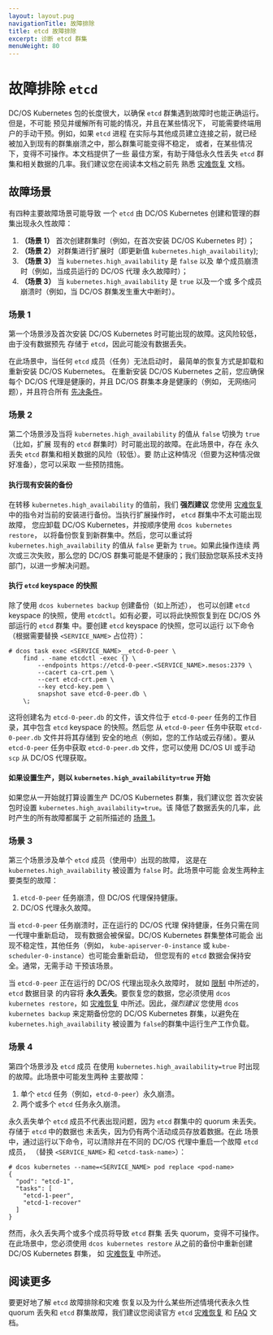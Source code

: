 ```yaml
---
layout: layout.pug
navigationTitle: 故障排除 
title: etcd 故障排除 
excerpt: 诊断 etcd 群集
menuWeight: 80
---
```




# 故障排除 `etcd`

DC/OS Kubernetes 包的长度很大，以确保
 `etcd` 群集遇到故障时也能正确运行。但是，不可能
预见并缓解所有可能的情况，并且在某些情况下，
可能需要终端用户的手动干预。例如，如果 `etcd` 进程
在实际与其他成员建立连接之前，就已经
被加入到现有的群集崩溃之中，那么群集可能变得不稳定，
或者，在某些情况下，变得不可操作。本文档提供了一些
最佳方案，有助于降低永久性丢失 `etcd`
群集和相关数据的几率。我们建议您在阅读本文档之前先
熟悉 [灾难恢复](../disaster-recovery) 文档。

## 故障场景

有四种主要故障场景可能导致
一个 `etcd` 由 DC/OS Kubernetes 创建和管理的群集出现永久性故障：

1. **（场景 1）** 首次创建群集时（例如，在首次安装
 DC/OS Kubernetes 时）；
1. **（场景 2）** 对群集进行扩展时（即更新值
   `kubernetes.high_availability`);
1. **（场景 3）** 当 `kubernetes.high_availability` 是 `false` 以及
 单个成员崩溃时（例如，当成员运行的 DC/OS 代理
 永久故障时）；
1. **（场景 3）** 当 `kubernetes.high_availability` 是 `true` 以及一个或
 多个成员崩溃时（例如，当 DC/OS 群集发生重大中断时）。

### 场景 1

第一个场景涉及首次安装
 DC/OS Kubernetes 时可能出现的故障。这风险较低，由于没有数据预先
存储于 `etcd`，因此可能没有数据丢失。

在此场景中，当任何 `etcd` 成员（任务）无法启动时，
最简单的恢复方式是卸载和重新安装 DC/OS Kubernetes。
在重新安装 DC/OS Kubernetes 之前，您应确保每个 DC/OS
代理是健康的，并且 DC/OS 群集本身是健康的（例如，
无网络问题），并且符合所有 [先决条件](../install)。

### 场景 2

第二个场景涉及当将
`kubernetes.high_availability` 的值从 `false` 切换为 `true` （比如，扩展
现有的 `etcd` 群集时）时可能出现的故障。在此场景中，存在
永久丢失 `etcd` 群集和相关数据的风险（较低）。要
防止这种情况（但要为这种情况做好准备），您可以采取
一些预防措施。

#### 执行现有安装的备份

在转移 `kubernetes.high_availability` 的值前，我们 
**强烈建议** 您使用
[灾难恢复](../disaster-recovery) 中的指令对当前的安装进行备份。当执行扩展操作时，
`etcd` 群集中不太可能出现故障，
您应卸载 DC/OS Kubernetes，并按顺序使用 `dcos kubernetes restore`，
以将备份恢复到新群集中。然后，您可以重试将 `kubernetes.high_availability` 的值从 `false` 更新为 `true`。如果此操作连续
两次或三次失败，那么您的 DC/OS 群集可能是不健康的；我们鼓励您联系技术支持部门，以进一步解决问题。

#### 执行 `etcd` keyspace 的快照

除了使用 `dcos kubernetes backup` 创建备份（如上所述），
也可以创建 `etcd` keyspace 的快照，使用 
`etcdctl`。如有必要，可以将此快照恢复到在 DC/OS 外部运行的 `etcd` 群集
中。要创建 `etcd` keyspace 的快照，您可以运行
以下命令（根据需要替换 `<SERVICE_NAME>` 占位符）：

```
# dcos task exec <SERVICE_NAME>__etcd-0-peer \
    find . -name etcdctl -exec {} \
        --endpoints https://etcd-0-peer.<SERVICE_NAME>.mesos:2379 \
        --cacert ca-crt.pem \
        --cert etcd-crt.pem \
        --key etcd-key.pem \
        snapshot save etcd-0-peer.db \
    \;
```

这将创建名为 `etcd-0-peer.db` 的文件，该文件位于
`etcd-0-peer` 任务的工作目录，其中包含 `etcd` keyspace 的快照。然后您
从 `etcd-0-peer` 任务中获取 `etcd-0-peer.db` 文件并将其存储到
安全的地点（例如，您的工作站或云存储）。要从
`etcd-0-peer` 任务中获取 `etcd-0-peer.db` 文件，您可以使用
DC/OS UI 或手动 `scp` 从 DC/OS 代理获取。

#### 如果设置生产，则以 `kubernetes.high_availability=true` 开始

如果您从一开始就打算设置生产 DC/OS
Kubernetes 群集，我们建议您
首次安装包时设置 `kubernetes.high_availability=true`。该
降低了数据丢失的几率，此时产生的所有故障都属于
之前所描述的 [场景 1](#scenario-1)。

### 场景 3

第三个场景涉及单个 `etcd` 成员（使用中）出现的故障，
这是在 `kubernetes.high_availability` 被设置为 `false` 时。此场景中可能
会发生两种主要类型的故障：

1. `etcd-0-peer` 任务崩溃，但 DC/OS 代理保持健康。
1. DC/OS 代理永久故障。

当 `etcd-0-peer` 任务崩溃时，正在运行的 DC/OS 代理
保持健康，任务只需在同一代理中重新启动，
现有数据会被保留。DC/OS Kubernetes 群集整体可能会
出现不稳定性，其他任务（例如，
`kube-apiserver-0-instance` 或 `kube-scheduler-0-instance`）也可能会重新启动，
但您现有的 `etcd` 数据会保持安全。通常，无需手动
干预该场景。

当 `etcd-0-peer` 正在运行的 DC/OS 代理出现永久故障时，
就如 [限制](../limitations) 中所述的，`etcd` 数据目录
的内容将 **永久丢失**。要恢复您的数据，您必须使用 `dcos kubernetes restore`，如
[灾难恢复](../disaster-recovery) 中所述。因此，*强烈建议* 您使用
`dcos kubernetes backup` 来定期备份您的 DC/OS Kubernetes 群集，以避免在
 `kubernetes.high_availability` 被设置为 `false`的群集中运行生产工作负载。

### 场景 4

第四个场景涉及 `etcd` 成员
在使用 `kubernetes.high_availability=true` 时出现的故障。此场景中可能发生两种
主要故障：

1. 单个 `etcd` 任务（例如，`etcd-0-peer`）永久崩溃。
1. 两个或多个 `etcd` 任务永久崩溃。

永久丢失单个 `etcd` 成员不代表出现问题，因为
`etcd` 群集中的 quorum 未丢失。存储于 `etcd` 中的数据也
未丢失，因为仍有两个活动成员存放着数据。在此
场景中，通过运行以下命令，可以清除并在不同的 DC/OS 代理中重启一个故障 `etcd` 成员，
（替换 `<SERVICE_NAME>` 和
`<etcd-task-name>`）：

```
# dcos kubernetes --name=<SERVICE_NAME> pod replace <pod-name>
{
  "pod": "etcd-1",
  "tasks": [
    "etcd-1-peer",
    "etcd-1-recover"
  ]
}
```

然而，永久丢失两个或多个成员将导致 `etcd` 群集
丢失 quorum，变得不可操作。在此场景中，您必须使用
`dcos kubernetes restore` 从之前的备份中重新创建 DC/OS Kubernetes 群集，
如 [灾难恢复](../disaster-recovery) 中所述。


## 阅读更多

要更好地了解 `etcd` 故障排除和灾难
恢复以及为什么某些所述情境代表永久性
quorum 丢失和 `etcd` 群集故障，我们建议您阅读官方 `etcd`
[灾难恢复](https://coreos.com/etcd/docs/latest/op-guide/recovery.html)
和 [FAQ](https://coreos.com/etcd/docs/latest/faq.html) 文档。
